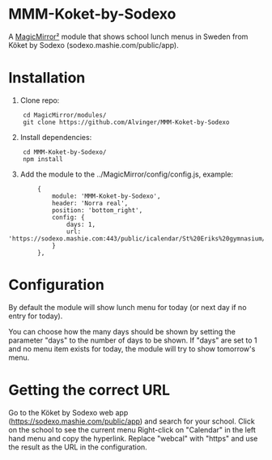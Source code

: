 # MMM-Koket-by-Sodexo
A [MagicMirror²](https://github.com/MichMich/MagicMirror) module that shows school lunch menus in Sweden from Köket by Sodexo (sodexo.mashie.com/public/app).

# Installation
1. Clone repo:
```
	cd MagicMirror/modules/
	git clone https://github.com/Alvinger/MMM-Koket-by-Sodexo
```
2. Install dependencies:
```
	cd MMM-Koket-by-Sodexo/
	npm install
```
3. Add the module to the ../MagicMirror/config/config.js, example:
```
		{
			module: 'MMM-Koket-by-Sodexo',
			header: 'Norra real',
			position: 'bottom_right',
			config: {
				days: 1,
				url: 'https://sodexo.mashie.com:443/public/icalendar/St%20Eriks%20gymnasium/6639b607.ics'
			}
		},
```

# Configuration
By default the module will show lunch menu for today (or next day if no entry for today).

You can choose how the many days should be shown by setting the parameter "days" to the number of days to be shown. If "days" are set to 1 and no menu item exists for today, the module will try to show tomorrow's menu.

# Getting the correct URL
Go to the Köket by Sodexo web app (https://sodexo.mashie.com/public/app) and search for your school.
Click on the school to see the current menu
Right-click on "Calendar" in the left hand menu and copy the hyperlink.
Replace "webcal" with "https" and use the result as the URL in the configuration.
